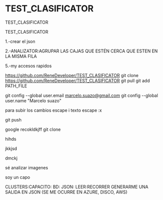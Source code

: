 # TEST_CLASIFICATOR
TEST_CLASIFICATOR


TEST_CLASIFICATOR




1.-crear el json

2.-ANALIZATOR:AGRUPAR LAS CAJAS QUE ESTÉN CERCA
QUE ESTEN EN LA MISMA FILA






5.-my accesos rapidos

https://github.com/ReneDeveloper/TEST_CLASIFICATOR
git clone https://github.com/ReneDeveloper/TEST_CLASIFICATOR
git pull
git add PATH_FILE



git config --global user.email marcelo.suazo@gmail.com
git config --global user.name "Marcelo suazo"

para subir los cambios
escape
i
texto
escape
:x

git push


google recokldkjff
git clone

hihds

jkkjsd


dmckj


sé analizar imagenes


soy un capo









CLUSTERS:CAPACITO:
BD:
JSON:
LEER:RECORRER
GENERARME UNA SALIDA EN JSON (SE ME OCURRE EN AZURE, DISCO, AWS)









